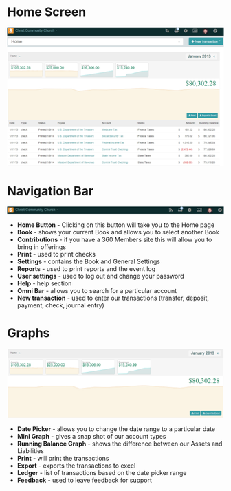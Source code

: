 # Home Screen

![Alt Text](images/homepage.JPG "")

# Navigation Bar

![Alt Text](images/navigationbar.JPG "")

  * **Home Button** - Clicking on this button will take you to the Home page
  * **Book** - shows your current Book and allows you to select another Book
  * **Contributions** - if you have a 360 Members site this will allow you to bring in offerings
  * **Print** - used to print checks
  * **Settings** - contains the Book and General Settings
  * **Reports** - used to print reports and the event log
  * **User settings** - used to log out and change your password
  * **Help** - help section
  * **Omni Bar** - allows you to search for a particular account
  * **New transaction** - used to enter our transactions (transfer, deposit, payment, check, journal entry)

# Graphs

![Alt Text](images/graphs.JPG "")

  * **Date Picker** - allows you to change the date range to a particular date
  * **Mini Graph** - gives a snap shot of our account types
  * **Running Balance Graph** - shows the difference between our Assets and Liabilities
  * **Print** - will print the transactions
  * **Export** - exports the transactions to excel
  * **Ledger** - list of transactions based on the date picker range
  * **Feedback** - used to leave feedback for support